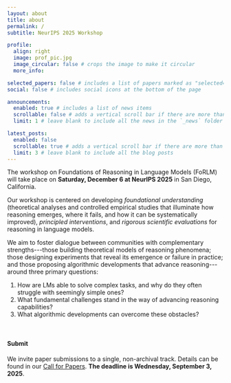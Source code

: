 ```yaml
---
layout: about
title: about
permalink: /
subtitle: NeurIPS 2025 Workshop

profile:
  align: right
  image: prof_pic.jpg
  image_circular: false # crops the image to make it circular
  more_info:

selected_papers: false # includes a list of papers marked as "selected={true}"
social: false # includes social icons at the bottom of the page

announcements:
  enabled: true # includes a list of news items
  scrollable: false # adds a vertical scroll bar if there are more than 3 news items
  limit: 1 # leave blank to include all the news in the `_news` folder

latest_posts:
  enabled: false
  scrollable: true # adds a vertical scroll bar if there are more than 3 new posts items
  limit: 3 # leave blank to include all the blog posts
---
```


The workshop on Foundations of Reasoning in Language Models (FoRLM) will take place on **Saturday, December 6 at NeurIPS 2025** in San Diego, California.

Our workshop is centered on developing *foundational understanding* (theoretical analyses and controlled empirical studies that illuminate how reasoning emerges, where it fails, and how it can be systematically improved), *principled interventions*, and *rigorous scientific evaluations* for reasoning in language models.

We aim to foster dialogue between communities with complementary strengths---those building theoretical models of reasoning phenomena;
those designing experiments that reveal its emergence or failure in practice;
and those proposing algorithmic developments that advance reasoning---around three primary questions:

1.  How are LMs able to solve complex tasks, and why do they often struggle with seemingly simple ones?
2.  What fundamental challenges stand in the way of advancing reasoning capabilities?
3.  What algorithmic developments can overcome these obstacles?



<br>

#### Submit
We invite paper submissions to a single, non-archival track.
Details can be found in our <a href="https://reasoning-workshop.github.io/cfp/">Call for Papers</a>. **The deadline is Wednesday, September 3, 2025**. 